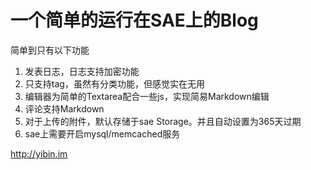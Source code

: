 一个简单的运行在SAE上的Blog
======
简单到只有以下功能
1. 发表日志，日志支持加密功能
2. 只支持tag，虽然有分类功能，但感觉实在无用
3. 编辑器为简单的Textarea配合一些js，实现简易Markdown编辑
4. 评论支持Markdown
5. 对于上传的附件，默认存储于sae Storage。并且自动设置为365天过期
6. sae上需要开启mysql/memcached服务


<http://yibin.im>